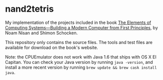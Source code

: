 # nand2tetris

My implementation of the projects included in the book [The Elements of Computing Systems—Building a Modern Computer from First Principles](http://www.nand2tetris.org), by Noam Nisan and Shimon Schocken.

This repository only contains the source files. The tools and test files are available for download on the book's website.

Note: the CPUEmulator does not work with Java 1.6 that ships with OS X El Capitan. You can check your Java version by running `java -version`, and install a more recent version by running `brew update && brew cask install java`.
